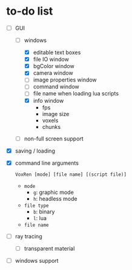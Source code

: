 # to-do list

- [ ] GUI

  - [ ] windows

    - [x] editable text boxes
    - [x] file IO window
    - [x] bgColor window 
    - [x] camera window
    - [ ] image properties window
    - [ ] command window
    - [ ] file name when loading lua scripts
    - [x] info window
      - fps
      - image size
      - voxels
      - chunks

  - [ ] non-full screen support 

- [x] saving / loading

- [x] command line arguments 

  `VoxRen [mode] [file name] [(script file)]`

  - `mode`
    - `g`: graphic mode
    - `h`: headless mode
  - `file type`
    - `b`: binary
    - `l`: lua
  - `file name`

- [ ] ray tracing

  - [ ] transparent material

- [ ] windows support

